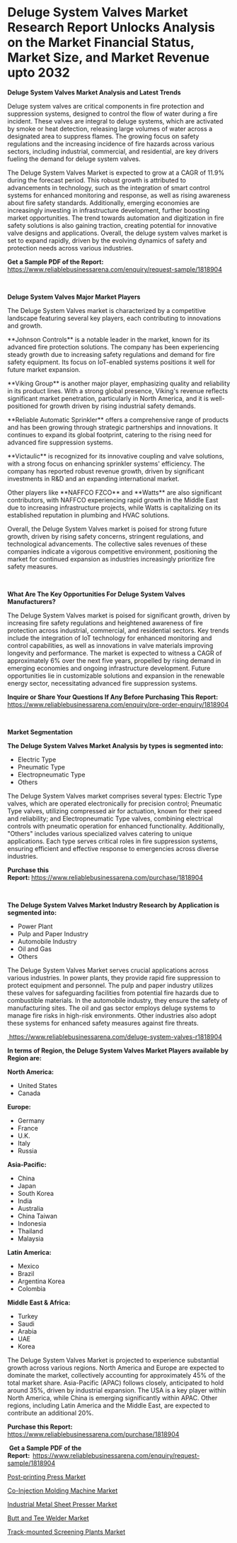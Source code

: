 <p><h1>Deluge System Valves Market Research Report Unlocks Analysis on the Market Financial Status, Market Size, and Market Revenue upto 2032</h1></p><p><strong>Deluge System Valves Market Analysis and Latest Trends</strong></p>
<p><p>Deluge system valves are critical components in fire protection and suppression systems, designed to control the flow of water during a fire incident. These valves are integral to deluge systems, which are activated by smoke or heat detection, releasing large volumes of water across a designated area to suppress flames. The growing focus on safety regulations and the increasing incidence of fire hazards across various sectors, including industrial, commercial, and residential, are key drivers fueling the demand for deluge system valves.</p><p>The Deluge System Valves Market is expected to grow at a CAGR of 11.9% during the forecast period. This robust growth is attributed to advancements in technology, such as the integration of smart control systems for enhanced monitoring and response, as well as rising awareness about fire safety standards. Additionally, emerging economies are increasingly investing in infrastructure development, further boosting market opportunities. The trend towards automation and digitization in fire safety solutions is also gaining traction, creating potential for innovative valve designs and applications. Overall, the deluge system valves market is set to expand rapidly, driven by the evolving dynamics of safety and protection needs across various industries.</p></p>
<p><strong>Get a Sample PDF of the Report:&nbsp;</strong> <a href="https://www.reliablebusinessarena.com/enquiry/request-sample/1818904?utm_campaign=2137&utm_medium=2&utm_source=Github&utm_content=ia&utm_term=12042025&utm_id=deluge-system-valves">https://www.reliablebusinessarena.com/enquiry/request-sample/1818904</a></p>
<p>&nbsp;</p>
<p><strong>Deluge System Valves Major Market Players</strong></p>
<p><p>The Deluge System Valves market is characterized by a competitive landscape featuring several key players, each contributing to innovations and growth. </p><p>**Johnson Controls** is a notable leader in the market, known for its advanced fire protection solutions. The company has been experiencing steady growth due to increasing safety regulations and demand for fire safety equipment. Its focus on IoT-enabled systems positions it well for future market expansion.</p><p>**Viking Group** is another major player, emphasizing quality and reliability in its product lines. With a strong global presence, Viking's revenue reflects significant market penetration, particularly in North America, and it is well-positioned for growth driven by rising industrial safety demands.</p><p>**Reliable Automatic Sprinkler** offers a comprehensive range of products and has been growing through strategic partnerships and innovations. It continues to expand its global footprint, catering to the rising need for advanced fire suppression systems.</p><p>**Victaulic** is recognized for its innovative coupling and valve solutions, with a strong focus on enhancing sprinkler systems' efficiency. The company has reported robust revenue growth, driven by significant investments in R&D and an expanding international market.</p><p>Other players like **NAFFCO FZCO** and **Watts** are also significant contributors, with NAFFCO experiencing rapid growth in the Middle East due to increasing infrastructure projects, while Watts is capitalizing on its established reputation in plumbing and HVAC solutions.</p><p>Overall, the Deluge System Valves market is poised for strong future growth, driven by rising safety concerns, stringent regulations, and technological advancements. The collective sales revenues of these companies indicate a vigorous competitive environment, positioning the market for continued expansion as industries increasingly prioritize fire safety measures.</p></p>
<p>&nbsp;</p>
<p><strong>What Are The Key Opportunities For Deluge System Valves Manufacturers?</strong></p>
<p><p>The Deluge System Valves market is poised for significant growth, driven by increasing fire safety regulations and heightened awareness of fire protection across industrial, commercial, and residential sectors. Key trends include the integration of IoT technology for enhanced monitoring and control capabilities, as well as innovations in valve materials improving longevity and performance. The market is expected to witness a CAGR of approximately 6% over the next five years, propelled by rising demand in emerging economies and ongoing infrastructure development. Future opportunities lie in customizable solutions and expansion in the renewable energy sector, necessitating advanced fire suppression systems.</p></p>
<p><strong>Inquire or Share Your Questions If Any Before Purchasing This Report:</strong> <a href="https://www.reliablebusinessarena.com/enquiry/pre-order-enquiry/1818904?utm_campaign=2137&utm_medium=2&utm_source=Github&utm_content=ia&utm_term=12042025&utm_id=deluge-system-valves">https://www.reliablebusinessarena.com/enquiry/pre-order-enquiry/1818904</a></p>
<p>&nbsp;</p>
<p><strong>Market Segmentation</strong></p>
<p><strong>The Deluge System Valves Market Analysis by types is segmented into:</strong></p>
<p><ul><li>Electric Type</li><li>Pneumatic Type</li><li>Electropneumatic Type</li><li>Others</li></ul></p>
<p><p>The Deluge System Valves market comprises several types: Electric Type valves, which are operated electronically for precision control; Pneumatic Type valves, utilizing compressed air for actuation, known for their speed and reliability; and Electropneumatic Type valves, combining electrical controls with pneumatic operation for enhanced functionality. Additionally, "Others" includes various specialized valves catering to unique applications. Each type serves critical roles in fire suppression systems, ensuring efficient and effective response to emergencies across diverse industries.</p></p>
<p><strong>Purchase this Report:&nbsp;</strong><a href="https://www.reliablebusinessarena.com/purchase/1818904?utm_campaign=2137&utm_medium=2&utm_source=Github&utm_content=ia&utm_term=12042025&utm_id=deluge-system-valves">https://www.reliablebusinessarena.com/purchase/1818904</a></p>
<p>&nbsp;</p>
<p><strong>The Deluge System Valves Market Industry Research by Application is segmented into:</strong></p>
<p><ul><li>Power Plant</li><li>Pulp and Paper Industry</li><li>Automobile Industry</li><li>Oil and Gas</li><li>Others</li></ul></p>
<p><p>The Deluge System Valves Market serves crucial applications across various industries. In power plants, they provide rapid fire suppression to protect equipment and personnel. The pulp and paper industry utilizes these valves for safeguarding facilities from potential fire hazards due to combustible materials. In the automobile industry, they ensure the safety of manufacturing sites. The oil and gas sector employs deluge systems to manage fire risks in high-risk environments. Other industries also adopt these systems for enhanced safety measures against fire threats.</p></p>
<p><a href="https://www.reliablebusinessarena.com/deluge-system-valves-r1818904?utm_campaign=2137&utm_medium=2&utm_source=Github&utm_content=ia&utm_term=12042025&utm_id=deluge-system-valves">&nbsp;https://www.reliablebusinessarena.com/deluge-system-valves-r1818904</a></p>
<p><strong>In terms of Region, the Deluge System Valves Market Players available by Region are:</strong></p>
<p>
    <p> <strong> North America: </strong>
        <ul>
            <li>United States</li>
            <li>Canada</li>
        </ul>
        </p> 
    <p> <strong> Europe: </strong>
        <ul>
            <li>Germany</li>
            <li>France</li>
            <li>U.K.</li>
            <li>Italy</li>
            <li>Russia</li>
        </ul>
        </p> 
    <p> <strong> Asia-Pacific: </strong>
        <ul>
            <li>China</li>
            <li>Japan</li>
            <li>South Korea</li>
            <li>India</li>
            <li>Australia</li>
            <li>China Taiwan</li>
            <li>Indonesia</li>
            <li>Thailand</li>
            <li>Malaysia</li>
        </ul>
        </p> 
    <p> <strong> Latin America: </strong>
        <ul>
            <li>Mexico</li>
            <li>Brazil</li>
            <li>Argentina Korea</li>
            <li>Colombia</li>
        </ul>
        </p> 
    <p> <strong> Middle East & Africa: </strong>
        <ul>
            <li>Turkey</li>
            <li>Saudi</li>
            <li>Arabia</li>
            <li>UAE</li>
            <li>Korea</li>
        </ul>
    </p>
    </p>
<p><p>The Deluge System Valves Market is projected to experience substantial growth across various regions. North America and Europe are expected to dominate the market, collectively accounting for approximately 45% of the total market share. Asia-Pacific (APAC) follows closely, anticipated to hold around 35%, driven by industrial expansion. The USA is a key player within North America, while China is emerging significantly within APAC. Other regions, including Latin America and the Middle East, are expected to contribute an additional 20%.</p></p>
<p><strong>Purchase this Report: </strong><a href="https://www.reliablebusinessarena.com/purchase/1818904?utm_campaign=2137&utm_medium=2&utm_source=Github&utm_content=ia&utm_term=12042025&utm_id=deluge-system-valves">https://www.reliablebusinessarena.com/purchase/1818904</a></p>
<p>&nbsp;<strong>Get a Sample PDF of the Report:&nbsp;&nbsp;</strong><a href="https://www.reliablebusinessarena.com/enquiry/request-sample/1818904?utm_campaign=2137&utm_medium=2&utm_source=Github&utm_content=ia&utm_term=12042025&utm_id=deluge-system-valves">https://www.reliablebusinessarena.com/enquiry/request-sample/1818904</a></p>
<p><strong></strong></p>
<p><p><a href="https://github.com/baetahassaz6/Market-Research-Report-List-1/blob/main/post-printing-press-market.md?utm_campaign=2137&utm_medium=2&utm_source=Github&utm_content=ia&utm_term=12042025&utm_id=deluge-system-valves">Post-printing Press Market</a></p><p><a href="https://github.com/oliffzillamv/Market-Research-Report-List-1/blob/main/co-injection-molding-machine-market.md?utm_campaign=2137&utm_medium=2&utm_source=Github&utm_content=ia&utm_term=12042025&utm_id=deluge-system-valves">Co-Injection Molding Machine Market</a></p><p><a href="https://github.com/koskasislo39/Market-Research-Report-List-1/blob/main/industrial-metal-sheet-presser-market.md?utm_campaign=2137&utm_medium=2&utm_source=Github&utm_content=ia&utm_term=12042025&utm_id=deluge-system-valves">Industrial Metal Sheet Presser Market</a></p><p><a href="https://github.com/seyalshudae7/Market-Research-Report-List-1/blob/main/butt-and-tee-welder-market.md?utm_campaign=2137&utm_medium=2&utm_source=Github&utm_content=ia&utm_term=12042025&utm_id=deluge-system-valves">Butt and Tee Welder Market</a></p><p><a href="https://github.com/aaryaheron0c/Market-Research-Report-List-1/blob/main/track-mounted-screening-plants-market.md?utm_campaign=2137&utm_medium=2&utm_source=Github&utm_content=ia&utm_term=12042025&utm_id=deluge-system-valves">Track-mounted Screening Plants Market</a></p></p>